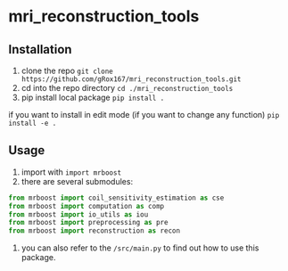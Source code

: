 # mri_reconstruction_tools

## Installation
1. clone the repo
`git clone https://github.com/gRox167/mri_reconstruction_tools.git`  
3. cd into the repo directory
`cd ./mri_reconstruction_tools`
4. pip install local package
`pip install .`

if you want to install in edit mode (if you want to change any function)
`pip install -e .`

## Usage
1. import with `import mrboost`
2. there are several submodules:
```python
from mrboost import coil_sensitivity_estimation as cse
from mrboost import computation as comp
from mrboost import io_utils as iou
from mrboost import preprocessing as pre
from mrboost import reconstruction as recon
```
1. you can also refer to the `/src/main.py` to find out how to use this package.
